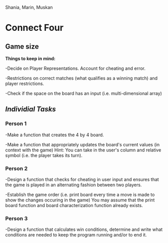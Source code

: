 Shania, Marin, Muskan 

# Connect Four

## Game size
**Things to keep in mind:**

-Decide on Player Representations. Account for cheating and error. 

-Restrictions on correct matches (what qualifies as a winning match) and player restrictions. 

-Check if the space on the board has an input (i.e. multi-dimensional array)


## *Individial Tasks*


### **Person 1** 

-Make a function that creates the 4 by 4 board. 

-Make a function that appropriately updates the board's current values (in context with the game) Hint: You can take in the user's column and relative symbol (i.e. the player takes its turn).

### **Person 2**

-Design a function that checks for cheating in user input and ensures that the game is played in an alternating fashion between two players. 			

-Establish the game order (i.e. print board every time a move is made to show the changes occuring in the game) You may assume that the print board function and board characterization function already exists. 

### **Person 3**

-Design a function that calculates win conditions, determine and write what conditions are needed to keep the program running and/or to end it. 


